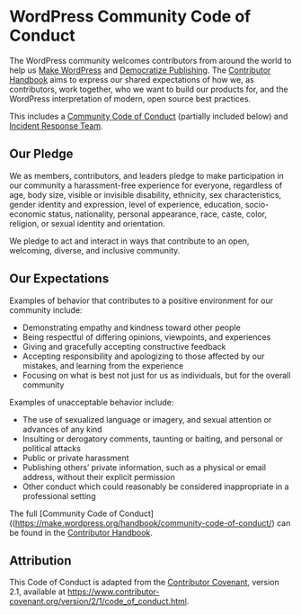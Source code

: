 # WordPress Community Code of Conduct

The WordPress community welcomes contributors from around the world to help us [Make WordPress](https://make.wordpress.org/) and [Democratize Publishing](https://wordpress.org/about/). The [Contributor Handbook](https://make.wordpress.org/handbook/) aims to express our shared expectations of how we, as contributors, work together, who we want to build our products for, and the WordPress interpretation of modern, open source best practices.

This includes a [Community Code of Conduct](https://make.wordpress.org/handbook/community-code-of-conduct/) (partially included below) and [Incident Response Team](https://make.wordpress.org/community/handbook/irt/).

## Our Pledge

We as members, contributors, and leaders pledge to make participation in our community a harassment-free experience for everyone, regardless of age, body size, visible or invisible disability, ethnicity, sex characteristics, gender identity and expression, level of experience, education, socio-economic status, nationality, personal appearance, race, caste, color, religion, or sexual identity and orientation.

We pledge to act and interact in ways that contribute to an open, welcoming, diverse, and inclusive community.

## Our Expectations

Examples of behavior that contributes to a positive environment for our community include:

- Demonstrating empathy and kindness toward other people
- Being respectful of differing opinions, viewpoints, and experiences
- Giving and gracefully accepting constructive feedback
- Accepting responsibility and apologizing to those affected by our mistakes, and learning from the experience
- Focusing on what is best not just for us as individuals, but for the overall community

Examples of unacceptable behavior include:

- The use of sexualized language or imagery, and sexual attention or advances of any kind
- Insulting or derogatory comments, taunting or baiting, and personal or political attacks
- Public or private harassment
- Publishing others’ private information, such as a physical or email address, without their explicit permission
- Other conduct which could reasonably be considered inappropriate in a professional setting

The full [Community Code of Conduct]((https://make.wordpress.org/handbook/community-code-of-conduct/) can be found in the [Contributor Handbook](https://make.wordpress.org/handbook/).

## Attribution

This Code of Conduct is adapted from the [Contributor Covenant](https://www.contributor-covenant.org/), version 2.1, available at https://www.contributor-covenant.org/version/2/1/code_of_conduct.html.
